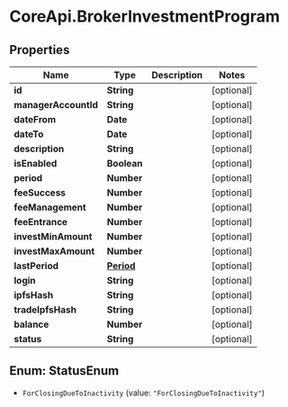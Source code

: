 # CoreApi.BrokerInvestmentProgram

## Properties
Name | Type | Description | Notes
------------ | ------------- | ------------- | -------------
**id** | **String** |  | [optional] 
**managerAccountId** | **String** |  | [optional] 
**dateFrom** | **Date** |  | [optional] 
**dateTo** | **Date** |  | [optional] 
**description** | **String** |  | [optional] 
**isEnabled** | **Boolean** |  | [optional] 
**period** | **Number** |  | [optional] 
**feeSuccess** | **Number** |  | [optional] 
**feeManagement** | **Number** |  | [optional] 
**feeEntrance** | **Number** |  | [optional] 
**investMinAmount** | **Number** |  | [optional] 
**investMaxAmount** | **Number** |  | [optional] 
**lastPeriod** | [**Period**](Period.md) |  | [optional] 
**login** | **String** |  | [optional] 
**ipfsHash** | **String** |  | [optional] 
**tradeIpfsHash** | **String** |  | [optional] 
**balance** | **Number** |  | [optional] 
**status** | **String** |  | [optional] 


<a name="StatusEnum"></a>
## Enum: StatusEnum


* `ForClosingDueToInactivity` (value: `"ForClosingDueToInactivity"`)





